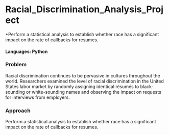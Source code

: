 # Racial_Discrimination_Analysis_Project
*Perform a statistical analysis to establish whether race has a significant impact on the rate of callbacks for resumes.

#### Languages: Python
 
### Problem
Racial discrimination continues to be pervasive in cultures throughout the world. Researchers examined the level of racial discrimination in the United States labor market by randomly assigning identical résumés to black-sounding or white-sounding names and observing the impact on requests for interviews from employers.
 
### Approach
Perform a statistical analysis to establish whether race has a significant impact on the rate of callbacks for resumes.
